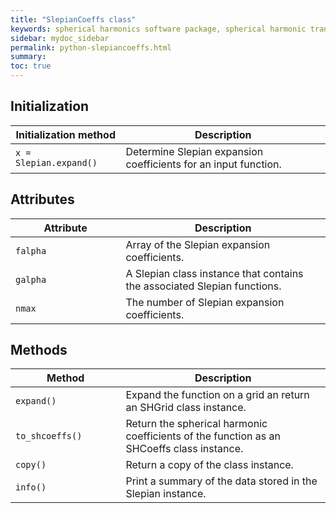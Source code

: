 ```yaml
---
title: "SlepianCoeffs class"
keywords: spherical harmonics software package, spherical harmonic transform, legendre functions, multitaper spectral analysis, fortran, Python, gravity, magnetic field
sidebar: mydoc_sidebar
permalink: python-slepiancoeffs.html
summary: 
toc: true
---
```


<style>
table:nth-of-type(n) {
    display:table;
    width:100%;
}
table:nth-of-type(n) th:nth-of-type(2) {
    width:65%;
}
</style>

## Initialization

| Initialization method | Description |
| --------------------- | ----------- |
| `x = Slepian.expand()` | Determine Slepian expansion coefficients for an input function. |

## Attributes

| Attribute | Description |
| --------- | ----------- |
| `falpha` | Array of the Slepian expansion coefficients. |
| `galpha` | A Slepian class instance that contains the associated Slepian functions. |
| `nmax` | The number of Slepian expansion coefficients. |


## Methods

| Method | Description |
| ------ | ----------- |
| `expand()` | Expand the function on a grid an return an SHGrid class instance. 
| `to_shcoeffs()` | Return the spherical harmonic coefficients of the function as an SHCoeffs class instance.|
| `copy()` | Return a copy of the class instance. |
| `info()` | Print a summary of the data stored in the Slepian instance. |